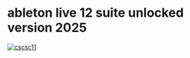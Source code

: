 # ableton live 12 suite unlocked version 2025

[![cscsc11](https://github.com/user-attachments/assets/8245da23-d868-45a0-a087-8ea29c41cb82)](https://omroladu1983.github.io/ableton-12-new/)
